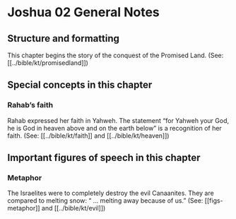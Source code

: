 # Joshua 02 General Notes
## Structure and formatting

This chapter begins the story of the conquest of the Promised Land. (See: [[../bible/kt/promisedland]])

## Special concepts in this chapter

### Rahab’s faith

Rahab expressed her faith in Yahweh. The statement “for Yahweh your God, he is God in heaven above and on the earth below” is a recognition of her faith. (See: [[../bible/kt/faith]] and [[../bible/kt/heaven]])

## Important figures of speech in this chapter

### Metaphor

The Israelites were to completely destroy the evil Canaanites. They are compared to melting snow: “ … melting away because of us.” (See: [[figs-metaphor]] and [[../bible/kt/evil]])
